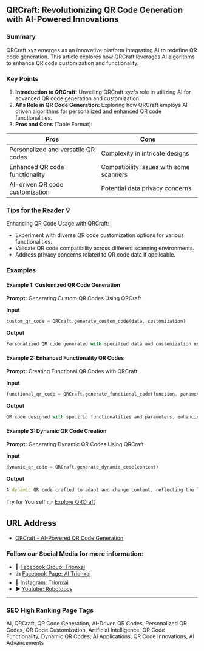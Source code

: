 ## QRCraft: Revolutionizing QR Code Generation with AI-Powered Innovations

### Summary
QRCraft.xyz emerges as an innovative platform integrating AI to redefine QR code generation. This article explores how QRCraft leverages AI algorithms to enhance QR code customization and functionality.

### Key Points

1. **Introduction to QRCraft:** Unveiling QRCraft.xyz's role in utilizing AI for advanced QR code generation and customization.
2. **AI's Role in QR Code Generation:** Exploring how QRCraft employs AI-driven algorithms for personalized and enhanced QR code functionalities.
3. **Pros and Cons** (Table Format):

| Pros                                 | Cons                                |
|--------------------------------------|-------------------------------------|
| Personalized and versatile QR codes   | Complexity in intricate designs     |
| Enhanced QR code functionality       | Compatibility issues with some scanners |
| AI-driven QR code customization      | Potential data privacy concerns     |

### Tips for the Reader 💡
Enhancing QR Code Usage with QRCraft:
- Experiment with diverse QR code customization options for various functionalities.
- Validate QR code compatibility across different scanning environments.
- Address privacy concerns related to QR code data if applicable.

### Examples

#### Example 1: Customized QR Code Generation
**Prompt:** Generating Custom QR Codes Using QRCraft

**Input**
```dart
custom_qr_code = QRCraft.generate_custom_code(data, customization)
```

**Output**
```dart
Personalized QR code generated with specified data and customization using QRCraft's AI-powered tools.
```

#### Example 2: Enhanced Functionality QR Codes
**Prompt:** Creating Functional QR Codes with QRCraft

**Input**
```dart
functional_qr_code = QRCraft.generate_functional_code(function, parameters)
```

**Output**
```dart
QR code designed with specific functionalities and parameters, enhancing its usage via QRCraft's AI capabilities.
```

#### Example 3: Dynamic QR Code Creation
**Prompt:** Generating Dynamic QR Codes Using QRCraft

**Input**
```dart
dynamic_qr_code = QRCraft.generate_dynamic_code(content)
```

**Output**
```dart
A dynamic QR code crafted to adapt and change content, reflecting the latest updates via QRCraft's AI-driven features.
```

Try for Yourself 👉 <a href="https://www.qrcraft.xyz" target="_blank">Explore QRCraft</a>

## URL Address
- <a href="https://www.qrcraft.xyz" target="_blank">QRCraft - AI-Powered QR Code Generation</a>

### Follow our Social Media for more information:
- 📘 <a href="https://www.facebook.com/groups/trionxai" target="_blank">Facebook Group: Trionxai</a>
- 👍 <a href="https://www.facebook.com/ai.trionxai" target="_blank">Facebook Page: AI Trionxai</a>
- 📸 <a href="https://www.instagram.com/trionxai/" target="_blank">Instagram: Trionxai</a>
- ▶️ <a href="https://www.youtube.com/@robotdocs/" target="_blank">Youtube: Robotdocs</a>

<hr>

### SEO High Ranking Page Tags
AI, QRCraft, QR Code Generation, AI-Driven QR Codes, Personalized QR Codes, QR Code Customization, Artificial Intelligence, QR Code Functionality, Dynamic QR Codes, AI Applications, QR Code Innovations, AI Advancements